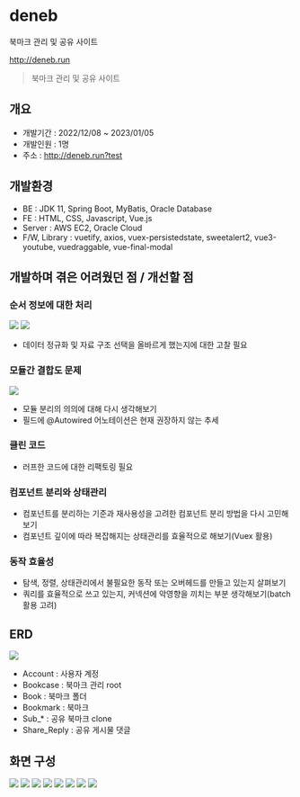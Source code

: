 # deneb
북마크 관리 및 공유 사이트

http://deneb.run
>북마크 관리 및 공유 사이트

## 개요
* 개발기간 : 2022/12/08 ~ 2023/01/05
* 개발인원 : 1명
* 주소 : http://deneb.run?test

## 개발환경
* BE : JDK 11, Spring Boot, MyBatis, Oracle Database
* FE : HTML, CSS, Javascript, Vue.js
* Server : AWS EC2, Oracle Cloud
* F/W, Library : vuetify, axios, vuex-persistedstate, sweetalert2, vue3-youtube, vuedraggable, vue-final-modal

## 개발하며 겪은 어려웠던 점 / 개선할 점
### 순서 정보에 대한 처리
<img src="https://user-images.githubusercontent.com/114794711/216782041-72f875e7-587d-479b-8992-ebee43e9c0f7.gif" />
<img src="https://user-images.githubusercontent.com/114794711/216785707-310ab598-b5ae-49ae-9b1c-6ae19dcd1589.png" />

* 데이터 정규화 및 자료 구조 선택을 올바르게 했는지에 대한 고찰 필요

### 모듈간 결합도 문제
<img src="https://user-images.githubusercontent.com/114794711/220876332-ba6b52d8-c7a1-4a05-92ba-5fc8d981aa7a.png" />

* 모듈 분리의 의의에 대해 다시 생각해보기
* 필드에 @Autowired 어노테이션은 현재 권장하지 않는 추세

### 클린 코드

* 러프한 코드에 대한 리팩토링 필요

### 컴포넌트 분리와 상태관리

* 컴포넌트를 분리하는 기준과 재사용성을 고려한 컴포넌트 분리 방법을 다시 고민해보기
* 컴포넌트 깊이에 따라 복잡해지는 상태관리를 효율적으로 해보기(Vuex 활용)

### 동작 효율성

* 탐색, 정렬, 상태관리에서 불필요한 동작 또는 오버헤드를 만들고 있는지 살펴보기
* 쿼리를 효율적으로 쓰고 있는지, 커넥션에 악영향을 끼치는 부분 생각해보기(batch 활용 고려)

## ERD
<img src="https://user-images.githubusercontent.com/114794711/215716512-21b8e93d-a6fc-485a-9362-e775d6d180e1.png" />

* Account : 사용자 계정
* Bookcase : 북마크 관리 root
* Book : 북마크 폴더
* Bookmark : 북마크
* Sub_* : 공유 북마크 clone
* Share_Reply : 공유 게시물 댓글

## 화면 구성
<img src="https://user-images.githubusercontent.com/114794711/215732173-0f25f353-a105-4049-b9fb-c879d1543bbe.png" />
<img src="https://user-images.githubusercontent.com/114794711/215732170-70c7c19f-c4e0-4762-bbc1-ffce37c5bcda.png" />
<img src="https://user-images.githubusercontent.com/114794711/215732162-77ad1819-170b-4a29-8172-1b6361a09501.png" />
<img src="https://user-images.githubusercontent.com/114794711/215732158-7965e79a-af81-4eb0-96c1-8302fe532aab.png" />
<img src="https://user-images.githubusercontent.com/114794711/215732156-fb91b687-9998-4e17-af78-4ffc8e9b2b23.png" />
<img src="https://user-images.githubusercontent.com/114794711/215732155-53eadcb9-59ca-4a35-95b6-9f1acd9ab266.png" />
<img src="https://user-images.githubusercontent.com/114794711/215732154-14c4f17b-45b0-4f9e-8eae-36e1816107b6.png" />
<img src="https://user-images.githubusercontent.com/114794711/215732145-2e3481b2-46ee-4058-872c-497a27884679.png" />
